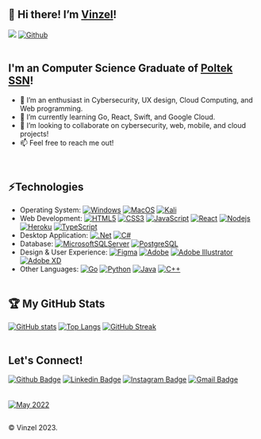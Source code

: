 ## 👋 Hi there! I’m [Vinzel](https://github.com/vinzel-ops)!   
![](https://visitor-badge.laobi.icu/badge?page_id=vinzel-ops.vinzel-ops)
[![Github](https://img.shields.io/github/followers/vinzel-ops?label=Follow&style=social)](https://github.com/vinzel-ops)
<br />
<br />

## I'm an Computer Science Graduate of [Poltek SSN](https://poltekssn.ac.id)!
- 👀 I’m an enthusiast in Cybersecurity, UX design, Cloud Computing, and Web programming.
- 🌱 I’m currently learning Go, React, Swift, and Google Cloud.
- 💞️ I’m looking to collaborate on cybersecurity, web, mobile, and cloud projects!
- 📫 Feel free to reach me out!
<br />
<!---
vinzel-ops/vinzel-ops is a ✨ special ✨ repository because its `README.md` (this file) appears on your GitHub profile.
You can click the Preview link to take a look at your changes.
--->

## ⚡Technologies
- Operating System: 
[![Windows](https://img.shields.io/badge/Windows-black?style=flat&logo=windows&logoColor=0078D6)]()
[![MacOS](https://img.shields.io/badge/MacOS-black?&logo=apple&logoColor=0078D6)]()
[![Kali](https://img.shields.io/badge/Kali_Linux-black?&logo=kali-linux&logoColor=0078D6)]()
- Web Development:
[![HTML5](https://img.shields.io/badge/-HTML5-black?style=flat&logo=html5&logoColor=%23E34F26)](https://github.com/vinzel-ops?tab=repositories&language=html)
[![CSS3](https://img.shields.io/badge/-CSS3-black?style=flat&logo=css3&logoColor=%231572B6)](https://github.com/vinzel-ops?tab=repositories&language=css)
[![JavaScript](https://img.shields.io/badge/-JavaScript-black?style=flat&logo=javascript)](https://github.com/vinzel-ops?tab=repositories&language=javascript)
[![React](https://img.shields.io/badge/-React-black?style=flat&logo=react)](https://github.com/vinzel-ops?tab=repositories&language=javascript)
[![Nodejs](https://img.shields.io/badge/-Nodejs-black?style=flat&logo=Node.js)](https://github.com/vinzel-ops?tab=repositories&language=javascript)
[![Heroku](https://img.shields.io/badge/-Heroku-black?style=flat-square&logo=heroku&logoColor=%237F5AB6)](https://github.com/vinzel-ops?tab=repositories)
[![TypeScript](https://img.shields.io/badge/-TypeScript-black?style=flat&logo=typescript)](https://github.com/vinzel-ops?tab=repositories&language=javascript)
- Desktop Application:
[![.Net](https://img.shields.io/badge/.NET-black?style=flat&logo=.net&logoColor=5C2D91)](https://github.com/vinzel-ops?tab=repositories&language=c%23)
[![C#](https://img.shields.io/badge/C%23-black?style=flat&logo=c-sharp&logoColor=0078D6)](https://github.com/vinzel-ops?tab=repositories&language=c%23)
- Database:
[![MicrosoftSQLServer](https://img.shields.io/badge/Microsoft%20SQL%20Server-black?style=flat&logo=microsoft%20sql%20server&logoColor=CC2927)](https://github.com/vinzel-ops?tab=repositories)
[![PostgreSQL](https://img.shields.io/badge/-PostgreSQL-black?style=flat-square&logo=postgresql)](https://github.com/vinzel-ops?tab=repositories)
- Design & User Experience:
[![Figma](https://img.shields.io/badge/Figma-black?style=flat&logo=figma&logoColor=white)](https://github.com/vinzel-ops?tab=repositories)
[![Adobe](https://img.shields.io/badge/Adobe-black.svg?style=flat&logo=adobe&logoColor=%23FF0000)](https://github.com/vinzel-ops?tab=repositories)
[![Adobe Illustrator](https://img.shields.io/badge/Adobe%20Photoshop-black.svg?style=flat&logo=adobephotoshop&logoColor=%23FF9A00)](https://github.com/vinzel-ops?tab=repositories)
[![Adobe XD](https://img.shields.io/badge/Adobe%20XD-black?style=flat&logo=Adobe%20XD&logoColor=0078D6)](https://github.com/vinzel-ops?tab=repositories)
- Other Languages:
[![Go](https://img.shields.io/badge/Go-black?style=flat&logo=go&logoColor=0078D6)](https://github.com/vinzel-ops?tab=repositories&language=c%23)
[![Python](https://img.shields.io/badge/-Python-black?style=flat&logo=Python)](https://github.com/KenTandrian?tab=repositories&language=jupyter-notebook)
[![Java](https://img.shields.io/badge/-Java-black?style=flat&logo=java&logoColor=%23ED8B00)](https://github.com/vinzel-ops?tab=repositories)
[![C++](https://img.shields.io/badge/-C%2b%2b-black?style=flat&logo=C%2b%2b&logoColor=%2300599C)](https://github.com/vinzel-ops?tab=repositories)
<br /><br />
## 🏆 My GitHub Stats 
[![GitHub stats](https://github-readme-stats.vercel.app/api?username=vinzel-ops&count_private=true&show_icons=true&include_all_commits=true&show=reviews&theme=tokyonight)](https://github.com/vinzel-ops?tab=repositories)
[![Top Langs](https://github-readme-stats.vercel.app/api/top-langs/?username=vinzel-ops&theme=tokyonight&layout=compact&langs_count=10&card_width=360)](https://github.com/vinzel-ops?tab=repositories)
[![GitHub Streak](http://github-readme-streak-stats.herokuapp.com?user=vinzel-ops&theme=dark&background=000000)](https://git.io/streak-stats)
<br /><br />
## Let's Connect!
[![Github Badge](https://img.shields.io/badge/-GitHub-181717?style=flat-square&logo=GitHub&logoColor=white&link=https://github.com/vinzel-ops/)](https://github.com/vinzel-ops/)
[![Linkedin Badge](https://img.shields.io/badge/-LinkedIn-blue?style=flat-square&logo=Linkedin&logoColor=white&link=https://www.linkedin.com/in/vinzel/)](https://www.linkedin.com/in/vinzel/)
[![Instagram Badge](https://img.shields.io/badge/-Instagram-purple?style=flat-square&logo=instagram&logoColor=white&link=https://instagram.com/vinyehezkiel/)](https://instagram.com/vinyehezkiel)
[![Gmail Badge](https://img.shields.io/badge/-Gmail-c14438?style=flat-square&logo=Gmail&logoColor=white&link=mailto:kenricktan11@gmail.com)](mailto:vinzel.xenoasia@gmail.com)
<br />
<br />
<br />
[![May 2022](https://img.shields.io/github/last-commit/KenTandrian/KenTandrian?label=profile%20updated&style=flat-square)](https://github.com/vinzel-ops)

##
&#169; Vinzel 2023.
